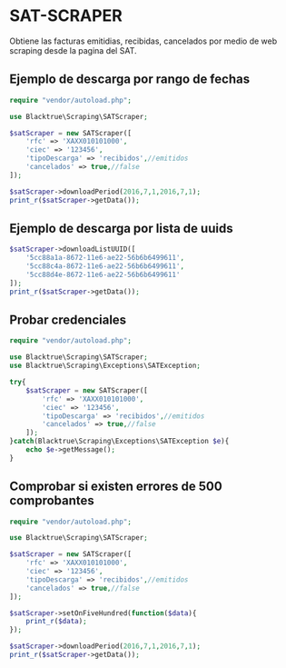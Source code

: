 
# SAT-SCRAPER  

Obtiene las facturas emitidias, recibidas, cancelados por medio de web scraping desde la pagina del SAT.

## Ejemplo de descarga por rango de fechas

```php
require "vendor/autoload.php";

use Blacktrue\Scraping\SATScraper;

$satScraper = new SATScraper([
    'rfc' => 'XAXX010101000',
    'ciec' => '123456',
    'tipoDescarga' => 'recibidos',//emitidos
    'cancelados' => true,//false
]);

$satScraper->downloadPeriod(2016,7,1,2016,7,1);
print_r($satScraper->getData());
```

## Ejemplo de descarga por lista de uuids

```php
$satScraper->downloadListUUID([
    '5cc88a1a-8672-11e6-ae22-56b6b6499611',
    '5cc88c4a-8672-11e6-ae22-56b6b6499611',
    '5cc88d4e-8672-11e6-ae22-56b6b6499611'
]);
print_r($satScraper->getData());
```

## Probar credenciales
```php
require "vendor/autoload.php";

use Blacktrue\Scraping\SATScraper;
use Blacktrue\Scraping\Exceptions\SATException;

try{
    $satScraper = new SATScraper([
        'rfc' => 'XAXX010101000',
        'ciec' => '123456',
        'tipoDescarga' => 'recibidos',//emitidos
        'cancelados' => true,//false
    ]);
}catch(Blacktrue\Scraping\Exceptions\SATException $e){
    echo $e->getMessage();
}

```

## Comprobar si existen errores de 500 comprobantes
```php
require "vendor/autoload.php";

use Blacktrue\Scraping\SATScraper;

$satScraper = new SATScraper([
    'rfc' => 'XAXX010101000',
    'ciec' => '123456',
    'tipoDescarga' => 'recibidos',//emitidos
    'cancelados' => true,//false
]);

$satScraper->setOnFiveHundred(function($data){
	print_r($data);
});

$satScraper->downloadPeriod(2016,7,1,2016,7,1);
print_r($satScraper->getData());

```
